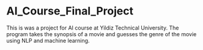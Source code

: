 # AI_Course_Final_Project

This is was a project for AI course at Yildiz Technical University. The program takes the synopsis of a movie and guesses the genre of the movie using NLP and machine learning.
